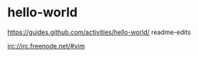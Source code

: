# hello-world
https://guides.github.com/activities/hello-world/ 
readme-edits


<irc://irc.freenode.net/#vim>
